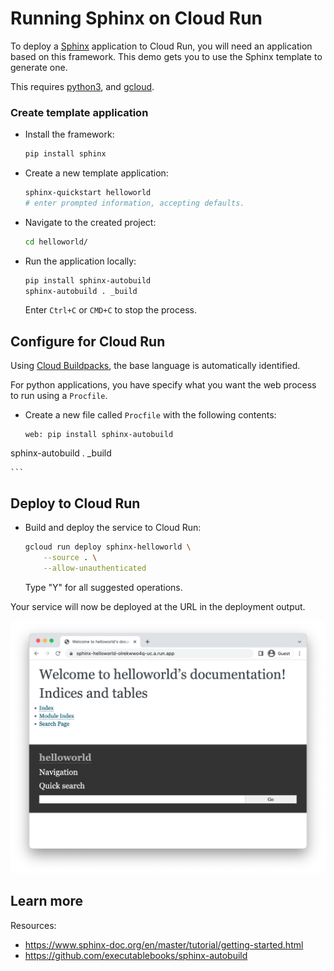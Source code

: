 # Running Sphinx on Cloud Run

<!--- Generated 2022-08-24 05:34:09.495904 -->

To deploy a [Sphinx](https://www.sphinx-doc.org) application to Cloud Run, you will need an application
based on this framework. This demo gets you to use the Sphinx template to generate one. 

This requires [python3](https://cloud.google.com/python/docs/setup), and [gcloud](https://cloud.google.com/sdk/docs/install). 

### Create template application


* Install the framework:

    ```bash
    pip install sphinx
    ```

* Create a new template application:

    ```bash
    sphinx-quickstart helloworld
    # enter prompted information, accepting defaults.

    ```




* Navigate to the created project:

    ```bash
    cd helloworld/
    ```

* Run the application locally:

    ```bash
    pip install sphinx-autobuild
    sphinx-autobuild . _build

    ```

    Enter `Ctrl+C` or `CMD+C` to stop the process.


## Configure for Cloud Run

Using [Cloud Buildpacks](https://github.com/GoogleCloudPlatform/buildpacks), 
the base language is automatically identified.



For python applications, you have specify what you want the web process to run using a `Procfile`. 

* Create a new file called `Procfile` with the following contents: 

    ```
    web: pip install sphinx-autobuild
sphinx-autobuild . _build

    ```







## Deploy to Cloud Run

* Build and deploy the service to Cloud Run: 


    ```bash
    gcloud run deploy sphinx-helloworld \
        --source . \
        --allow-unauthenticated 
    ```

    Type "Y" for all suggested operations.


Your service will now be deployed at the URL in the deployment output.

![Example Sphinx deployment](example.png)

## Learn more

Resources: 

- https://www.sphinx-doc.org/en/master/tutorial/getting-started.html
- https://github.com/executablebooks/sphinx-autobuild

